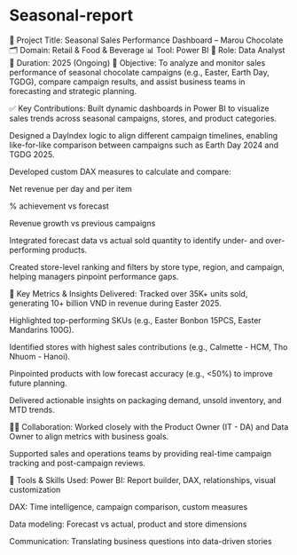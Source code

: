 # Seasonal-report
🎯 Project Title: Seasonal Sales Performance Dashboard – Marou Chocolate
🗂 Domain: Retail & Food & Beverage
📊 Tool: Power BI
🧩 Role: Data Analyst
📅 Duration: 2025 (Ongoing)
🎯 Objective: To analyze and monitor sales performance of seasonal chocolate campaigns (e.g., Easter, Earth Day, TGDG), compare campaign results, and assist business teams in forecasting and strategic planning.

✅ Key Contributions:
Built dynamic dashboards in Power BI to visualize sales trends across seasonal campaigns, stores, and product categories.

Designed a DayIndex logic to align different campaign timelines, enabling like-for-like comparison between campaigns such as Earth Day 2024 and TGDG 2025.

Developed custom DAX measures to calculate and compare:

Net revenue per day and per item

% achievement vs forecast

Revenue growth vs previous campaigns

Integrated forecast data vs actual sold quantity to identify under- and over-performing products.

Created store-level ranking and filters by store type, region, and campaign, helping managers pinpoint performance gaps.

📌 Key Metrics & Insights Delivered:
Tracked over 35K+ units sold, generating 10+ billion VND in revenue during Easter 2025.

Highlighted top-performing SKUs (e.g., Easter Bonbon 15PCS, Easter Mandarins 100G).

Identified stores with highest sales contributions (e.g., Calmette - HCM, Tho Nhuom - Hanoi).

Pinpointed products with low forecast accuracy (e.g., <50%) to improve future planning.

Delivered actionable insights on packaging demand, unsold inventory, and MTD trends.

👨‍💼 Collaboration:
Worked closely with the Product Owner (IT - DA) and Data Owner to align metrics with business goals.

Supported sales and operations teams by providing real-time campaign tracking and post-campaign reviews.

🔧 Tools & Skills Used:
Power BI: Report builder, DAX, relationships, visual customization

DAX: Time intelligence, campaign comparison, custom measures

Data modeling: Forecast vs actual, product and store dimensions

Communication: Translating business questions into data-driven stories
